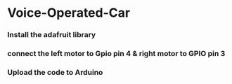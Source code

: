 # Voice-Operated-Car
### Install the adafruit library 
### connect the left motor to Gpio pin 4 & right motor to GPIO pin 3
### Upload the code to Arduino
